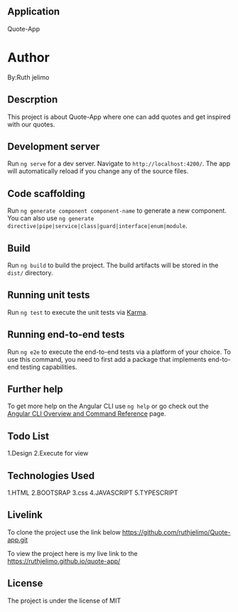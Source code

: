 
## Application 
Quote-App
# Author

By:Ruth jelimo

## Descrption

This project is about Quote-App where one can add quotes and get inspired with our quotes.



## Development server

Run `ng serve` for a dev server. Navigate to `http://localhost:4200/`. The app will automatically reload if you change any of the source files.

## Code scaffolding

Run `ng generate component component-name` to generate a new component. You can also use `ng generate directive|pipe|service|class|guard|interface|enum|module`.

## Build

Run `ng build` to build the project. The build artifacts will be stored in the `dist/` directory.

## Running unit tests

Run `ng test` to execute the unit tests via [Karma](https://karma-runner.github.io).

## Running end-to-end tests

Run `ng e2e` to execute the end-to-end tests via a platform of your choice. To use this command, you need to first add a package that implements end-to-end testing capabilities.

## Further help

To get more help on the Angular CLI use `ng help` or go check out the [Angular CLI Overview and Command Reference](https://angular.io/cli) page.

## Todo List
1.Design
2.Execute for view

## Technologies Used
1.HTML
2.BOOTSRAP
3.css
4.JAVASCRIPT
5.TYPESCRIPT

## Livelink
To clone the project use the link below https://github.com/ruthjelimo/Quote-app.git

To view the project here is my live link to the https://ruthjelimo.github.io/quote-app/


## License

The project is under the license of MIT
